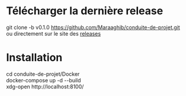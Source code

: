 # Télécharger la dernière release
git clone -b v0.1.0 https://github.com/Maraaghib/conduite-de-projet.git</br>
ou directement sur le site des [releases](https://github.com/Maraaghib/conduite-de-projet/releases)

# Installation
cd conduite-de-projet/Docker</br>
docker-compose up -d --build</br>
xdg-open http://localhost:8100/
